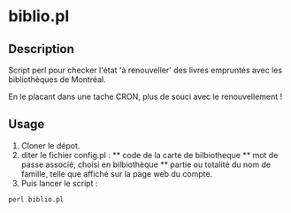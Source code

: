 # biblio.pl

## Description
Script perl pour checker l'état 'à renouveller' des livres empruntés avec les bibliothèques de Montréal.

En le placant dans une tache CRON, plus de souci avec le renouvellement !

## Usage
1. Cloner le dépot.
2. diter le fichier config.pl : 
** code de la carte de bilbiotheque
** mot de passe associé, choisi en bilbiothèque
** partie ou totalité du nom de famille, telle que affiché sur la page web du compte.
3. Puis lancer le script :
```
perl biblio.pl
```
